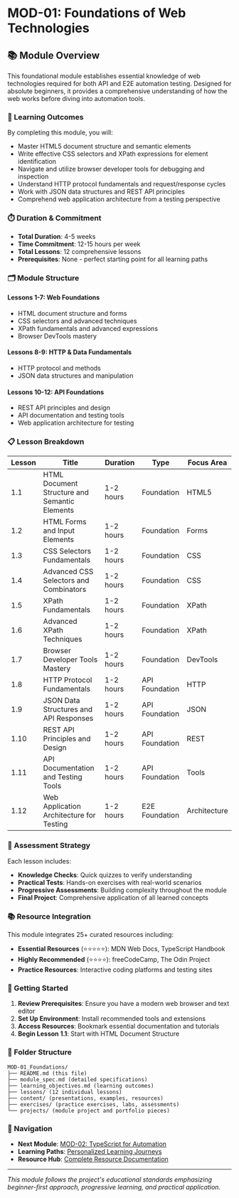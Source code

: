 # MOD-01: Foundations of Web Technologies

## 📚 Module Overview

This foundational module establishes essential knowledge of web technologies required for both API and E2E automation testing. Designed for absolute beginners, it provides a comprehensive understanding of how the web works before diving into automation tools.

### 🎯 Learning Outcomes

By completing this module, you will:
- Master HTML5 document structure and semantic elements
- Write effective CSS selectors and XPath expressions for element identification
- Navigate and utilize browser developer tools for debugging and inspection
- Understand HTTP protocol fundamentals and request/response cycles
- Work with JSON data structures and REST API principles
- Comprehend web application architecture from a testing perspective

### ⏱️ Duration & Commitment

- **Total Duration**: 4-5 weeks
- **Time Commitment**: 12-15 hours per week
- **Total Lessons**: 12 comprehensive lessons
- **Prerequisites**: None - perfect starting point for all learning paths

### 🗂️ Module Structure

#### **Lessons 1-7: Web Foundations**
- HTML document structure and forms
- CSS selectors and advanced techniques
- XPath fundamentals and advanced expressions
- Browser DevTools mastery

#### **Lessons 8-9: HTTP & Data Fundamentals**
- HTTP protocol and methods
- JSON data structures and manipulation

#### **Lessons 10-12: API Foundations**
- REST API principles and design
- API documentation and testing tools
- Web application architecture for testing

### 📋 Lesson Breakdown

| Lesson | Title | Duration | Type | Focus Area |
|--------|-------|----------|------|------------|
| 1.1 | HTML Document Structure and Semantic Elements | 1-2 hours | Foundation | HTML5 |
| 1.2 | HTML Forms and Input Elements | 1-2 hours | Foundation | Forms |
| 1.3 | CSS Selectors Fundamentals | 1-2 hours | Foundation | CSS |
| 1.4 | Advanced CSS Selectors and Combinators | 1-2 hours | Foundation | CSS |
| 1.5 | XPath Fundamentals | 1-2 hours | Foundation | XPath |
| 1.6 | Advanced XPath Techniques | 1-2 hours | Foundation | XPath |
| 1.7 | Browser Developer Tools Mastery | 1-2 hours | Foundation | DevTools |
| 1.8 | HTTP Protocol Fundamentals | 1-2 hours | API Foundation | HTTP |
| 1.9 | JSON Data Structures and API Responses | 1-2 hours | API Foundation | JSON |
| 1.10 | REST API Principles and Design | 1-2 hours | API Foundation | REST |
| 1.11 | API Documentation and Testing Tools | 1-2 hours | API Foundation | Tools |
| 1.12 | Web Application Architecture for Testing | 1-2 hours | E2E Foundation | Architecture |

### 🎯 Assessment Strategy

Each lesson includes:
- **Knowledge Checks**: Quick quizzes to verify understanding
- **Practical Tests**: Hands-on exercises with real-world scenarios
- **Progressive Assessments**: Building complexity throughout the module
- **Final Project**: Comprehensive application of all learned concepts

### 📚 Resource Integration

This module integrates 25+ curated resources including:
- **Essential Resources** (⭐⭐⭐⭐⭐): MDN Web Docs, TypeScript Handbook
- **Highly Recommended** (⭐⭐⭐⭐): freeCodeCamp, The Odin Project
- **Practice Resources**: Interactive coding platforms and testing sites

### 🚀 Getting Started

1. **Review Prerequisites**: Ensure you have a modern web browser and text editor
2. **Set Up Environment**: Install recommended tools and extensions
3. **Access Resources**: Bookmark essential documentation and tutorials
4. **Begin Lesson 1.1**: Start with HTML Document Structure

### 📁 Folder Structure

```
MOD-01_Foundations/
├── README.md (this file)
├── module_spec.md (detailed specifications)
├── learning_objectives.md (learning outcomes)
├── lessons/ (12 individual lessons)
├── content/ (presentations, examples, resources)
├── exercises/ (practice exercises, labs, assessments)
└── projects/ (module project and portfolio pieces)
```

### 🔗 Navigation

- **Next Module**: [MOD-02: TypeScript for Automation](../MOD-02_TypeScript_for_Automation/README.md)
- **Learning Paths**: [Personalized Learning Journeys](../docs/resources/guides/learning-paths.md)
- **Resource Hub**: [Complete Resource Documentation](../../resources/README.md)

---

*This module follows the project's educational standards emphasizing beginner-first approach, progressive learning, and practical application.*
